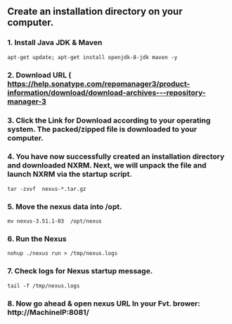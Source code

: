 ## Create an installation directory on your computer.  

### 1. Install Java JDK & Maven 
```
apt-get update; apt-get install openjdk-8-jdk maven -y 
```

### 2. Download URL ( https://help.sonatype.com/repomanager3/product-information/download/download-archives---repository-manager-3

### 3. Click the Link for Download according to your operating system. The packed/zipped file is downloaded to your computer.

### 4. You have now successfully created an installation directory and downloaded NXRM. Next, we will unpack the file and launch NXRM via the startup script.
```
tar -zxvf  nexus-*.tar.gz
```

### 5. Move the nexus data into /opt. 
```
mv nexus-3.51.1-03  /opt/nexus
```

### 6. Run the Nexus
```
nohup ./nexus run > /tmp/nexus.logs
```

### 7. Check logs for Nexus startup message. 
```
tail -f /tmp/nexus.logs 
```

### 8. Now go ahead & open nexus URL In your Fvt. brower: http://MachineIP:8081/ 
